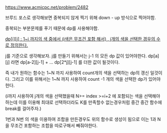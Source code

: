 https://www.acmicpc.net/problem/2482

브루드 포스로 생각해보면 중복되지 않게 찍기 위해 down - up 방식으로 찍어야함.

중복되는 부분문제를 푸기 때문에 dp를 사용해야함.

[dp[i][j] : 1~i 까지의 색 중에서 (i색은 무조건 포함 해서) , j개의 색을 선택한 경우의 수로 정의한다.]()

j를 기준으로 생각해보자.  j를 만들기 위해서는 j-1 의 모든 dp 값이 있어야한다.  dp[a][j] 라면 dp[a-2][j-1] + ...  dp[2\*j][j-1] 를 더한 값이 될것이다. 

즉 내가 원하는 함수는 1~N 까지 사용하여 count개의 색을 선택하는 dp의 갱신 일것이다. 
그리고 이를 위해서는 1~N 까지 사용하여 count -1 개의 색을 선택한 dp가 있어야헌다. 

(i까지 사용하여 j개의 색을 선택했을때  N>= index >=i+2 에 포함되는 색을 선택해야하는데 이를 이용해 최대로 선택하더라도 K를 만족할수 없는경우처럼 중간 중간 함수에 break를 걸어주자.)

1번과 N번 의 색을 이용하여 조합을 만든경우도 위의 함수로 생성이 됨으로 이는 1과 N을 무조건 포함하는 조합을 따로구해서 빼줘야한다. 

